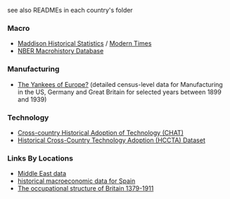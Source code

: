 see also READMEs in each country's folder 

### Macro

- [Maddison Historical Statistics](https://www.rug.nl/ggdc/historicaldevelopment/maddison/) / [Modern Times](https://www.rug.nl/ggdc/historicaldevelopment/modern-times/)
- [NBER Macrohistory Database](https://www.nber.org/research/data/nber-macrohistory-database)



### Manufacturing

- [The Yankees of Europe?](https://pieterwoltjer.com/2018/03/30/dataset-the-yankees-of-europe/) (detailed census-level data for Manufacturing in the US, Germany and Great Britain for selected years between 1899 and 1939)



### Technology

- [Cross-country Historical Adoption of Technology (CHAT)](https://www.nber.org/research/data/cross-country-historical-adoption-technology)
- [Historical Cross-Country Technology Adoption (HCCTA) Dataset](https://www.nber.org/research/data/historical-cross-country-technology-adoption-hccta-dataset)



### Links By Locations

- [Middle East data](https://nyuad.nyu.edu/en/research/faculty-labs-and-projects/re-counting-the-past.html)
- [historical macroeconomic data for Spain](https://frdelpino.es/investigacion/en/category/01_social-sciences/01_spanish-economy/02_historical-perspective-1850-2018-spanish-economy/)
- [The occupational structure of Britain 1379-1911](https://www.campop.geog.cam.ac.uk/research/occupations/)

